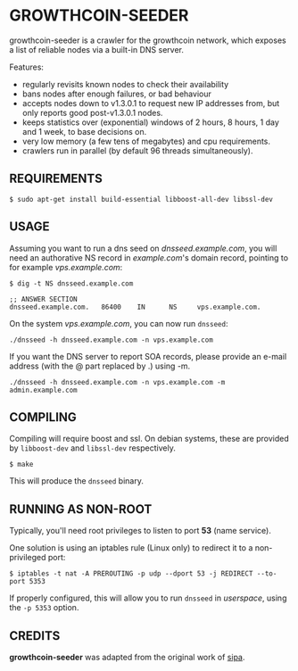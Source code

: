 GROWTHCOIN-SEEDER
=================

growthcoin-seeder is a crawler for the growthcoin network, which exposes a list
of reliable nodes via a built-in DNS server.

Features:
* regularly revisits known nodes to check their availability
* bans nodes after enough failures, or bad behaviour
* accepts nodes down to v1.3.0.1 to request new IP addresses from,
  but only reports good post-v1.3.0.1 nodes.
* keeps statistics over (exponential) windows of 2 hours, 8 hours,
  1 day and 1 week, to base decisions on.
* very low memory (a few tens of megabytes) and cpu requirements.
* crawlers run in parallel (by default 96 threads simultaneously).

REQUIREMENTS
------------

`$ sudo apt-get install build-essential libboost-all-dev libssl-dev`


USAGE
-----

Assuming you want to run a dns seed on _dnsseed.example.com_, you will
need an authorative NS record in _example.com_'s domain record, pointing
to for example _vps.example.com_:

`$ dig -t NS dnsseed.example.com`

```
;; ANSWER SECTION
dnsseed.example.com.   86400    IN      NS     vps.example.com.
```

On the system _vps.example.com_, you can now run `dnsseed`:

`./dnsseed -h dnsseed.example.com -n vps.example.com`

If you want the DNS server to report SOA records, please provide an
e-mail address (with the @ part replaced by .) using -m.

`./dnsseed -h dnsseed.example.com -n vps.example.com -m admin.example.com`

COMPILING
---------

Compiling will require boost and ssl.  On debian systems, these are provided
by `libboost-dev` and `libssl-dev` respectively.

`$ make`

This will produce the `dnsseed` binary.


RUNNING AS NON-ROOT
------------------

Typically, you'll need root privileges to listen to port __53__ (name service).

One solution is using an iptables rule (Linux only) to redirect it to
a non-privileged port:

`$ iptables -t nat -A PREROUTING -p udp --dport 53 -j REDIRECT --to-port 5353`

If properly configured, this will allow you to run `dnsseed` in _userspace_, using
the `-p 5353` option.


CREDITS
-------

__growthcoin-seeder__ was adapted from the original work of [sipa](https://github.com/sipa).
